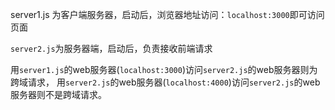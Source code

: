 server1.js 为客户端服务器，启动后，浏览器地址访问：`localhost:3000`即可访问页面

`server2.js`为服务器端，启动后，负责接收前端请求

用`server1.js`的web服务器(`localhost:3000`)访问`server2.js`的web服务器则为跨域请求，
用`server2.js`的web服务器(`localhost:4000`)访问`server2.js`的web服务器则不是跨域请求。